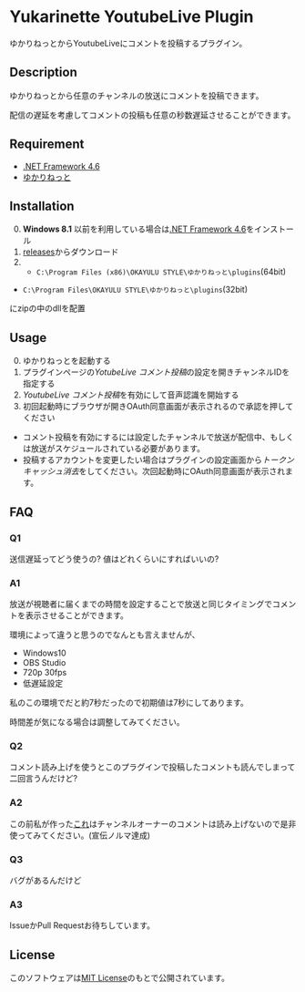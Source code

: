 # Yukarinette YoutubeLive Plugin

ゆかりねっとからYoutubeLiveにコメントを投稿するプラグイン。

## Description

ゆかりねっとから任意のチャンネルの放送にコメントを投稿できます。

配信の遅延を考慮してコメントの投稿も任意の秒数遅延させることができます。

## Requirement

* [.NET Framework 4.6](https://www.microsoft.com/ja-jp/download/details.aspx?id=48137)
* [ゆかりねっと](http://www.okayulu.moe/)

## Installation

0. **Windows 8.1** 以前を利用している場合は[.NET Framework 4.6](https://www.microsoft.com/ja-jp/download/details.aspx?id=48137)をインストール
0. [releases](https://github.com/midorigoke/YukarinetteYoutubeLivePlugin/releases)からダウンロード
0. * `C:\Program Files (x86)\OKAYULU STYLE\ゆかりねっと\plugins`(64bit)
 * `C:\Program Files\OKAYULU STYLE\ゆかりねっと\plugins`(32bit)
   
にzipの中のdllを配置

## Usage

0. ゆかりねっとを起動する
0. プラグインページの*YotubeLive コメント投稿*の設定を開きチャンネルIDを指定する
0. *YoutubeLive コメント投稿*を有効にして音声認識を開始する
0. 初回起動時にブラウザが開きOAuth同意画面が表示されるので承認を押してください


* コメント投稿を有効にするには設定したチャンネルで放送が配信中、もしくは放送がスケジュールされている必要があります。
* 投稿するアカウントを変更したい場合はプラグインの設定画面から*トークンキャッシュ消去*をしてください。次回起動時にOAuth同意画面が表示されます。

## FAQ

### Q1

送信遅延ってどう使うの?
値はどれくらいにすればいいの?

### A1

放送が視聴者に届くまでの時間を設定することで放送と同じタイミングでコメントを表示させることができます。

環境によって違うと思うのでなんとも言えませんが、

* Windows10
* OBS Studio
* 720p 30fps
* 低遅延設定

私のこの環境でだと約7秒だったので初期値は7秒にしてあります。

時間差が気になる場合は調整してみてください。

### Q2

コメント読み上げを使うとこのプラグインで投稿したコメントも読んでしまって二回言うんだけど?

### A2

この前私が作った[これ](https://github.com/midorigoke/get_youtubelive_comments)はチャンネルオーナーのコメントは読み上げないので是非使ってみてください。(宣伝ノルマ達成)

### Q3

バグがあるんだけど

### A3

IssueかPull Requestお待ちしています。

## License

このソフトウェアは[MIT License](https://github.com/midorigoke/get_youtubelive_comments/blob/master/LICENSE)のもとで公開されています。

